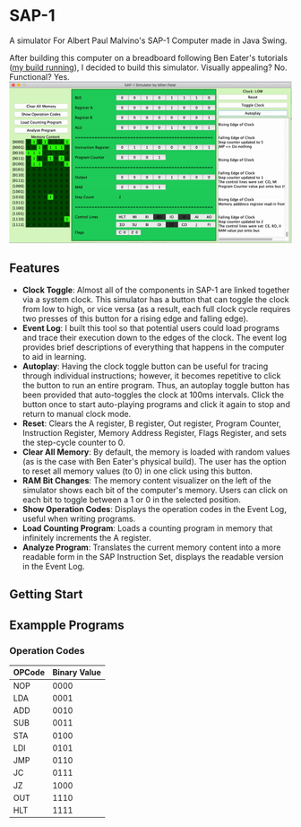 # SAP-1
A simulator For Albert Paul Malvino's SAP-1 Computer made in Java Swing.

After building this computer on a breadboard following Ben Eater's tutorials ([my build running](https://github.com/milen-patel/BreadboardCPU)), I decided to build this simulator. Visually appealing? No. Functional? Yes.
![](demo.gif)

## Features
- **Clock Toggle**: Almost all of the components in SAP-1 are linked together via a system clock. This simulator has a button that can toggle the clock from low to high, or vice versa (as a result, each full clock cycle requires two presses of this button for a rising edge and falling edge).  
- **Event Log**: I built this tool so that potential users could load programs and trace their execution down to the edges of the clock. The event log provides brief descriptions of everything that happens in the computer to aid in learning.  
- **Autoplay**: Having the clock toggle button can be useful for tracing through individual instructions; however, it becomes repetitive to click the button to run an entire program. Thus, an autoplay toggle button has been provided that auto-toggles the clock at 100ms intervals. Click the button once to start auto-playing programs and click it again to stop and return to manual clock mode.  
- **Reset**: Clears the A register, B register, Out register, Program Counter, Instruction Register,	Memory Address Register, Flags Register, and sets the step-cycle counter to 0.  
- **Clear All Memory**: By default, the memory is loaded with random values (as is the case with Ben Eater's physical build). The user has the option to reset all memory values (to 0) in one click using this button.  
- **RAM Bit Changes**: The memory content visualizer on the left of the simulator shows each bit of the computer's memory. Users can click on each bit to toggle between a 1 or 0 in the selected position.  
- **Show Operation Codes**: Displays the operation codes in the Event Log, useful when writing programs.  
- **Load Counting Program**: Loads a counting program in memory that infinitely increments the A register.  
- **Analyze Program**: Translates the current memory content into a more readable form in the SAP Instruction Set, displays the readable version in the Event Log.  

## Getting Start
## Exampple Programs

### Operation Codes
| OPCode      |  Binary Value |
| ----------- | -----------   |
| NOP      	  | 0000          |
| LDA      	  | 0001          |
| ADD      	  | 0010          |
| SUB      	  | 0011          |
| STA      	  | 0100          |
| LDI      	  | 0101          |
| JMP      	  | 0110          |
| JC      	  | 0111          |
| JZ      	  | 1000          |
| OUT      	  | 1110          |
| HLT      	  | 1111          |

